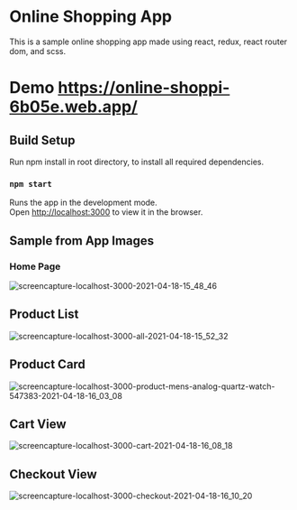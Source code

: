# Online Shopping App
This is a sample online shopping app made using react, redux, react router dom, and scss.

# Demo https://online-shoppi-6b05e.web.app/
## Build Setup

Run npm install in root directory, to install all required dependencies.
### `npm start`

Runs the app in the development mode.\
Open [http://localhost:3000](http://localhost:3000) to view it in the browser.


## Sample from App Images
### Home Page
![screencapture-localhost-3000-2021-04-18-15_48_46](https://user-images.githubusercontent.com/60102012/115146058-a70d4700-a05d-11eb-92ff-d2a8c22a61c4.png)

## Product List 
![screencapture-localhost-3000-all-2021-04-18-15_52_32](https://user-images.githubusercontent.com/60102012/115146229-44687b00-a05e-11eb-8d0c-d7dada0b57e0.png)

## Product Card
![screencapture-localhost-3000-product-mens-analog-quartz-watch-547383-2021-04-18-16_03_08](https://user-images.githubusercontent.com/60102012/115146547-9bbb1b00-a05f-11eb-985a-c70509db0843.png)

## Cart View
![screencapture-localhost-3000-cart-2021-04-18-16_08_18](https://user-images.githubusercontent.com/60102012/115146715-53e8c380-a060-11eb-9b50-8a293c114167.png)

## Checkout View
![screencapture-localhost-3000-checkout-2021-04-18-16_10_20](https://user-images.githubusercontent.com/60102012/115146766-9ad6b900-a060-11eb-9a82-1fa940d2500e.png)
